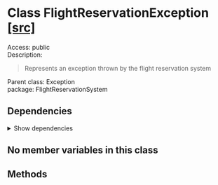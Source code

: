 # Class FlightReservationException [[src]](https://github.com/jaxcksn/CS2363-FinalProject/tree/main/src/FlightReservationSystem/FlightReservationException.java)  



Access: public  
Description:  
 > Represents an exception thrown by the flight reservation system  

Parent class: Exception  
package: FlightReservationSystem  

## Dependencies

<details>  
  <summary>  
    Show dependencies  
  </summary>  
  <ul>  
  </ul>  
</details>  

## No member variables in this class

## Methods

